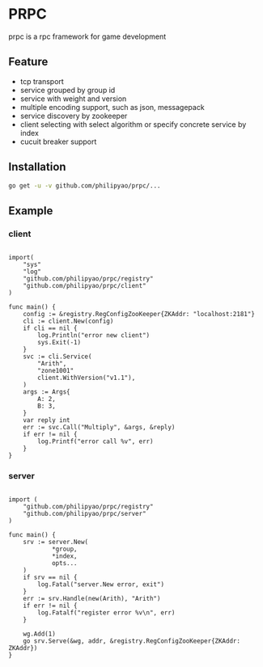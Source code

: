# PRPC
prpc is a rpc framework for game development

## Feature
* tcp transport
* service grouped by group id
* service with weight and version
* multiple encoding support, such as json, messagepack
* service discovery by zookeeper
* client selecting with select algorithm or specify concrete service by index
* cucuit breaker support

## Installation

```bash
go get -u -v github.com/philipyao/prpc/...
```


## Example
### client

```golang

import(
    "sys"
    "log"
    "github.com/philipyao/prpc/registry"
    "github.com/philipyao/prpc/client"
)

func main() {
    config := &registry.RegConfigZooKeeper{ZKAddr: "localhost:2181"}
    cli := client.New(config)
    if cli == nil {
        log.Println("error new client")
        sys.Exit(-1)
    }
    svc := cli.Service(
        "Arith",
        "zone1001"
        client.WithVersion("v1.1"),
    )
    args := Args{
        A: 2,
        B: 3,
    }
    var reply int
    err := svc.Call("Multiply", &args, &reply)
    if err != nil {
        log.Printf("error call %v", err)
    }
}

```

### server

```golang

import (
    "github.com/philipyao/prpc/registry"
    "github.com/philipyao/prpc/server"
)

func main() {
    srv := server.New(
            *group,
            *index,
            opts...
    )
    if srv == nil {
        log.Fatal("server.New error, exit")
    }
    err := srv.Handle(new(Arith), "Arith")
    if err != nil {
        log.Fatalf("register error %v\n", err)
    }

    wg.Add(1)
    go srv.Serve(&wg, addr, &registry.RegConfigZooKeeper{ZKAddr: ZKAddr})
}

```
